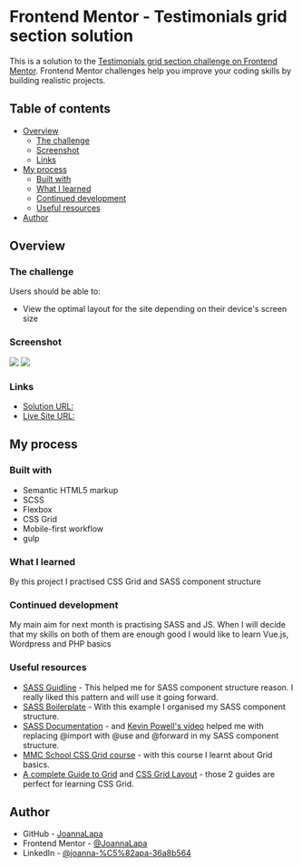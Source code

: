 # Frontend Mentor - Testimonials grid section solution

This is a solution to the [Testimonials grid section challenge on Frontend Mentor](https://www.frontendmentor.io/challenges/testimonials-grid-section-Nnw6J7Un7). Frontend Mentor challenges help you improve your coding skills by building realistic projects. 

## Table of contents

- [Overview](#overview)
  - [The challenge](#the-challenge)
  - [Screenshot](#screenshot)
  - [Links](#links)
- [My process](#my-process)
  - [Built with](#built-with)
  - [What I learned](#what-i-learned)
  - [Continued development](#continued-development)
  - [Useful resources](#useful-resources)
- [Author](#author)



## Overview

### The challenge

Users should be able to:

- View the optimal layout for the site depending on their device's screen size

### Screenshot

![](./screenshot-mobile.png)
![](./screenshot-desktop.png)
### Links

- [Solution URL:](https://github.com/JoannaLapa/testimonials-grid-section-main)
- [Live Site URL:](https://joannalapa.github.io/testimonials-grid-section-main/)

## My process

### Built with

- Semantic HTML5 markup
- SCSS
- Flexbox
- CSS Grid
- Mobile-first workflow
- gulp

### What I learned

By this project I practised CSS Grid and SASS component structure 

### Continued development

My main aim for next month is practising SASS and JS. When I will decide that my skills on both of them are enough good I would like to learn Vue.js, Wordpress and PHP basics

### Useful resources

- [SASS Guidline](https://sass-guidelin.es/#architecture) - This helped me for SASS component structure reason. I really liked this pattern and will use it going forward.
- [SASS Boilerplate](https://github.com/KittyGiraudel/sass-boilerplate) - With this example I organised my SASS component structure.
- [SASS Documentation](https://sass-lang.com/documentation/) - and [Kevin Powell's video](https://www.youtube.com/watch?v=CR-a8upNjJ0) helped me with replacing @import with @use and @forward in my SASS component structure.
- [MMC School CSS Grid course](https://www.youtube.com/watch?v=Tqu3ssntMa4&list=PLxv_3XVN6Gc2Ki7m4H4vJAnDpnwysjD7C) - with this course I learnt about Grid basics.
- [A complete Guide to Grid](https://css-tricks.com/snippets/css/complete-guide-grid/) and [CSS Grid Layout](https://developer.mozilla.org/en-US/docs/Web/CSS/CSS_Grid_Layout#guides) - those 2 guides are perfect for learning CSS Grid.

## Author

- GitHub - [JoannaLapa](https://github.com/JoannaLapa)
- Frontend Mentor - [@JoannaLapa](https://www.frontendmentor.io/profile/JoannaLapa)
- LinkedIn - [@joanna-%C5%82apa-36a8b564](https://www.linkedin.com/in/joanna-%C5%82apa-36a8b564/)


